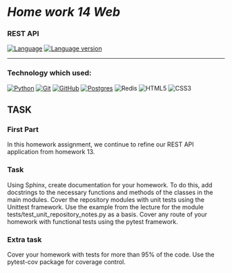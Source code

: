 # *Home work 14 Web*

### REST API

[![Language](https://img.shields.io/badge/language-python-blue?&style=plastic)](https://www.python.org)
[![Language version](https://img.shields.io/badge/version-3.11-red?&style=plastic)](https://www.python.org/downloads/)

---

### Technology which used:
[![Python](https://img.shields.io/badge/python-3670A0?style=for-the-badge&logo=python&logoColor=ffdd54)](https://www.python.org)
[![Git](https://img.shields.io/badge/git-%23F05033.svg?style=for-the-badge&logo=git&logoColor=white)](https://git-scm.com/)
[![GitHub](https://img.shields.io/badge/github-%23121011.svg?style=for-the-badge&logo=github&logoColor=white)](https://github.com/)
[![Postgres](https://img.shields.io/badge/postgres-%23316192.svg?style=for-the-badge&logo=postgresql&logoColor=white)](https://www.tutorialspoint.com/postgresql/postgresql_python.htm)
![Redis](https://img.shields.io/badge/redis-%23DD0031.svg?style=for-the-badge&logo=redis&logoColor=white)
![HTML5](https://img.shields.io/badge/html5-%23E34F26.svg?style=for-the-badge&logo=html5&logoColor=white)
![CSS3](https://img.shields.io/badge/css3-%231572B6.svg?style=for-the-badge&logo=css3&logoColor=white)



## TASK

### First Part

In this homework assignment, we continue to refine our REST API application from homework 13.

### Task

Using Sphinx, create documentation for your homework. To do this, add docstrings to the necessary functions and methods of the classes in the main modules.
Cover the repository modules with unit tests using the Unittest framework. Use the example from the lecture for the module tests/test_unit_repository_notes.py as a basis.
Cover any route of your homework with functional tests using the pytest framework.

### Extra task

Cover your homework with tests for more than 95% of the code. Use the pytest-cov package for coverage control.